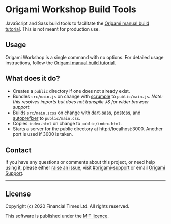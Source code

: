 # Origami Workshop Build Tools

JavaScript and Sass build tools to facilitate the [Origami manual build tutorial](https://origami.ft.com/docs/tutorials/manual-build/). This is not meant for production use.

## Usage

Origami Workshop is a single command with no options. For detailed usage instructions, follow the [Origami manual build tutorial](https://origami.ft.com/docs/tutorials/manual-build/).

## What does it do?

- Creates a `public` directory if one does not already exist.
- Bundles `src/main.js` on change with [scrumple](https://github.com/Financial-Times/scrumple) to `public/main.js`.
_Note: this resolves imports but does not transpile JS for wider browser support._
- Builds `src/main.scss` on change with [dart-sass](https://github.com/Financial-Times/sass), [postcss](https://github.com/postcss/postcss/), and [autoprefixer](https://github.com/postcss/autoprefixer) to `public/main.css`.
- Copies `index.html` on change to `public/index.html`.
- Starts a server for the public directory at http://localhost:3000. Another port is used if 3000 is taken.

## Contact

If you have any questions or comments about this project, or need help using it, please either [raise an issue](https://github.com/Financial-Times/origami-workshop/issues), visit [#origami-support](https://financialtimes.slack.com/messages/origami-support/) or email [Origami Support](mailto:origami-support@ft.com).

----

## License

Copyright (c) 2020 Financial Times Ltd. All rights reserved.

This software is published under the [MIT licence](http://opensource.org/licenses/MIT).
